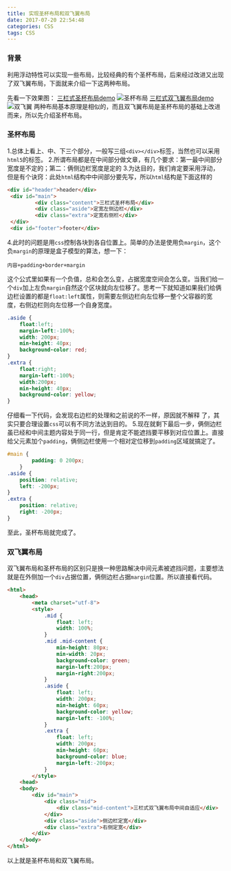 ```yaml
---
title: 实现圣杯布局和双飞翼布局
date: 2017-07-20 22:54:48
categories: CSS
tags: CSS
---
```

### 背景
利用浮动特性可以实现一些布局，比较经典的有个圣杯布局，后来经过改进又出现了双飞翼布局，下面就来介绍一下这两种布局。
<!--more-->
先看一下效果图：
[三栏式圣杯布局demo](http://oarri6xxm.bkt.clouddn.com/%E5%9C%A3%E6%9D%AF%E5%B8%83%E5%B1%80.html)
![圣杯布局](http://oonulpk6h.bkt.clouddn.com/shengbei.png)
[三栏式双飞翼布局demo](http://oarri6xxm.bkt.clouddn.com/%E5%8F%8C%E9%A3%9E%E7%BF%BC%E5%B8%83%E5%B1%80.html)
![双飞翼](http://oonulpk6h.bkt.clouddn.com/shuangfeiyi.png)
两种布局基本原理是相似的，而且双飞翼布局是圣杯布局的基础上改进而来，所以先介绍圣杯布局。
### 圣杯布局
1.总体上看上、中、下三个部分，一般写三组`<div></div>`标签，当然也可以采用`html5`的标签。
2.所谓布局都是在中间部分做文章，有几个要求：第一最中间部分宽度是不定的；第二：俩侧边栏宽度是定的
3.为达目的，我们肯定要采用浮动，但是有个诀窍：此处`html`结构中中间部分要先写，所以`html`结构是下面这样的
```html
<div id="header">header</div>
 <div id="main">
         <div class="content">三栏式圣杯布局</div>
         <div class="aside">定宽左侧边栏</div>
         <div class="extra">定宽右侧栏</div>
 </div>
 <div id="footer">footer</div>
```
4.此时的问题是用`css`控制各块到各自位置上。简单的办法是使用负`margin`，这个负`margin`的原理是盒子模型的算法，想一下：
```
内容+padding+border+margin
```
这个公式里如果有一个负值，总和会怎么变，占据宽度空间会怎么变。当我们给一个`div`加上左负`margin`自然这个区块就向左位移了。思考一下就知道如果我们给俩边栏设置的都是`float:left`属性，则需要左侧边栏向左位移一整个父容器的宽度，右侧边栏则向左位移一个自身宽度。
```css
.aside {
    float:left;
    margin-left:-100%;
    width: 200px;
    min-height: 40px;
    background-color: red;
}
.extra {
    float:right;
    margin-left:-100%;
    width:200px;            
    min-height: 40px;
    background-color: yellow;
}
```
仔细看一下代码，会发现右边栏的处理和之前说的不一样，原因就不解释 了，其实只要合理设置`css`可以有不同方法达到目的。
5.现在就剩下最后一步，俩侧边栏虽已经和中间主题内容处于同一行，但是肯定不能遮挡要平移到对应位置上。直接给父元素加个`padding`，俩侧边栏使用一个相对定位移到`padding`区域就搞定了。
```css
#main {
        padding: 0 200px;
    }
.aside {
    position: relative;
    left: -200px;
}
.extra {
    position: relative;
    right: -200px;
}
```
至此，圣杯布局就完成了。
### 双飞翼布局
双飞翼布局和圣杯布局的区别只是换一种思路解决中间元素被遮挡问题，主要想法就是在外侧加一个`div`占据位置，俩侧边栏占据`margin`位置。所以直接看代码。
```html
<html>
    <head>
        <meta charset="utf-8">
        <style>
            .mid {
                float: left;
                width: 100%;    
            }
            .mid .mid-content {
                min-height: 80px;
                min-width: 20px;
                background-color: green;
                margin-left:200px;
                margin-right:200px;
            }
            .aside {
                float: left;
                width: 200px;
                min-height: 60px;
                background-color: yellow;
                margin-left: -100%;
            }    
            .extra {
                float: left;
                width: 200px;
                min-height: 60px;
                background-color: blue;
                margin-left:-200px; 
            }
        </style>
    <head>
    <body>
        <div id="main">
            <div class="mid">
                <div class="mid-content">三栏式双飞翼布局中间自适应</div>
            </div>    
            <div class="aside">侧边栏定宽</div>
            <div class="extra">右侧定宽</div>
        </div>
    </body>
</html>
```
以上就是圣杯布局和双飞翼布局。

